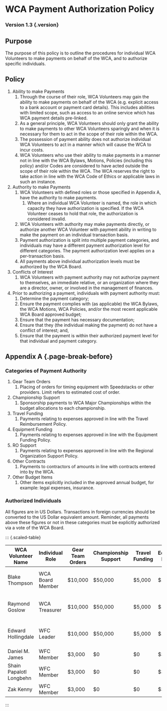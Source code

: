 # WCA Payment Authorization Policy

### Version 1.3 {.version}

## Purpose
The purpose of this policy is to outline the procedures for individual WCA Volunteers to make payments on behalf of the WCA, and to authorize specific individuals. 

## Policy
1. Ability to make Payments
   1. Through the course of their role, WCA Volunteers may gain the ability to make payments on behalf of the WCA (e.g. explicit access to a bank account or payment card details). This includes abilities with limited scope, such as access to an online service which has WCA payment details pre-linked.
   2. As a general principle, WCA Volunteers should only grant the ability to make payments to other WCA Volunteers sparingly and when it is necessary for them to act in the scope of their role within the WCA.
   3. The possession of payment ability does not authorize individual WCA Volunteers to act in a manner which will cause the WCA to incur costs. 
   4. WCA Volunteers who use their ability to make payments in a manner not in line with the WCA Bylaws, Motions, Policies (including this policy) and/or Codes are considered to have acted outside the scope of their role within the WCA. The WCA reserves the right to take action in line with the WCA Code of Ethics or applicable laws in such an instance. 
2. Authority to make Payments
   1. WCA Volunteers with defined roles or those specified in Appendix A, have the authority to make payments.
      1. Where an individual WCA Volunteer is named, the role in which capacity they have authorization is specified. If the WCA Volunteer ceases to hold that role, the authorization is considered invalid.
   3. WCA Volunteers with authority may make payments directly, or authorize another WCA Volunteer with payment ability in writing to make the payment on an individual transaction basis.
   4. Payment authorization is split into multiple payment categories, and individuals may have a different payment authorization level for different categories. The payment authorization level applies on a per-transaction basis.
   5. All payments above individual authorization levels must be authorized by the WCA Board.
3. Conflicts of Interest
   1. WCA Volunteers with payment authority may not authorize payment to themselves, an immediate relative, or an organization where they are a director, owner, or involved in the management of finances.
4. Prior to authorizing a payment, individuals with payment authority must:
   1. Determine the payment category;
   2. Ensure the payment complies with (as applicable) the WCA Bylaws, the WCA Motions, WCA Policies, and/or the most recent applicable WCA Board approved budget;
   3. Ensure that the payment has necessary documentation;
   4. Ensure that they (the individual making the payment) do not have a conflict of interest; and,
   5. Ensure that the payment is within their authorized payment level for that individual and payment category.
  
## Appendix A {.page-break-before}
### Categories of Payment Authority
1. Gear Team Orders
   1. Placing of orders for timing equipment with Speedstacks or other providers. Limit refers to estimated cost of order.
2. Championship Support
   1. Sponsorship payments to WCA Major Championships within the budget allocations to each championship.
3. Travel Funding
   1. Payments relating to expenses approved in line with the Travel Reimbursement Policy.
4. Equipment Funding
   1. Payments relating to expenses approved in line with the Equipment Funding Policy.
5. RO Support
   1. Payments relating to expenses approved in line with the Regional Organization Support Policy.
6. Other Contracts
   1. Payments to contractors of amounts in line with contracts entered into by the WCA.
7. Other Budget Items
   1. Other items explicitly included in the approved annual budget, for example: legal expenses, insurance.
  
### Authorized Individuals
All figures are in US Dollars. Transactions in foreign currencies should be converted to the US Dollar equivalent amount. Reminder, all payments above these figures or not in these categories must be explicitly authorized via a vote of the WCA Board.

::: {.scaled-table}

| WCA Volunteer Name    | Individual Role     | Gear Team Orders | Championship Support | Travel Funding | Equipment Funding | RO Support | Other Contracts | Other Budget Items             |
| -------------------- | ------------------- | ---------------- | -------------------- | -------------- | ----------------- | ---------- | --------------- | ------------------------------ |
| Blake Thompson       | WCA Board Member    | $10,000          | $50,000              | $5,000         | $10,000           | $5,000     | $10,000         | $5,000. $10,000 for legal fees | 
| Raymond Goslow       | WCA Treasurer       | $10,000          | $50,000              | $5,000         | $10,000           | $5,000     | $10,000         | $5,000. $10,000 for legal fees |   
| Edward Hollingdale   | WFC Leader          | $10,000          | $50,000              | $5,000         | $10,000           | $5,000     | $10,000         | $5,000. $10,000 for legal fees |   
| Daniel M. James      | WFC Member          | $3,000           | $0                   | $0             | $3,000            | $0         | $0              | $0                             |  
| Shain Papalotl Longbehn | WFC Member          | $3,000           | $0                   | $0             | $3,000            | $0         | $0              | $0                             |
| Zak Kenny | WFC Member          | $3,000           | $0                   | $0             | $3,000            | $0         | $0              | $0                             |

:::

